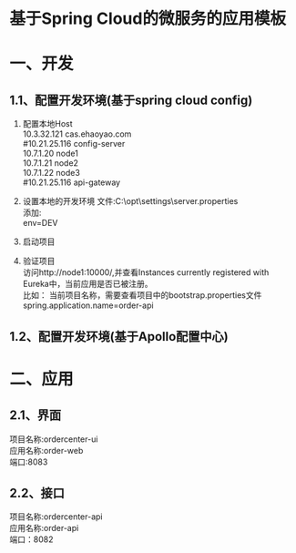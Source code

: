 # 基于Spring Cloud的微服务的应用模板
一、开发
===
1.1、配置开发环境(基于spring cloud config)
---
 1) 配置本地Host<br>
    10.3.32.121 cas.ehaoyao.com<br>
   #10.21.25.116 config-server<br>
    10.7.1.20 node1<br>
    10.7.1.21 node2<br>
    10.7.1.22 node3<br>
   #10.21.25.116 api-gateway<br>
 2) 设置本地的开发环境
  文件:C:\opt\settings\server.properties<br>
  添加:<br>
  env=DEV<br>
  
 2) 启动项目<br>
     
 3) 验证项目<br>
 访问http://node1:10000/,并查看Instances currently registered with Eureka中，当前应用是否已被注册。<br>
 比如： 当前项目名称，需要查看项目中的bootstrap.properties文件<br>
 spring.application.name=order-api<br>
 
 
1.2、配置开发环境(基于Apollo配置中心)
----

二、应用 
===
2.1、界面
---
项目名称:ordercenter-ui <br>
应用名称:order-web <br>
端口:8083

2.2、接口
---
项目名称:ordercenter-api  <br>
应用名称:order-api <br>
端口：8082